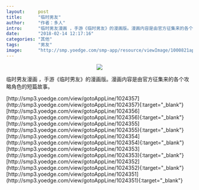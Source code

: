 ```yaml
---
layout:     post
title:      "临时男友"
author:     "作者：多人"
intro:      "临时男友漫画 ，手游《临时男友》的漫画版。漫画内容是由官方征集来的各个攻略角色的短篇故事。"
date:       "2018-02-14 12:17:16"
categories: "其他"
tags:       "男友"
image:      "http://smp.yoedge.com/smp-app/resource/viewImage/1000821appline.png"
---
```

<div style="text-align: center">
<p><img src="http://smp.yoedge.com/smp-app/resource/viewImage/1000821appline.png"/></p>
</div>
<p class="post-meta">
<span>临时男友漫画 ，手游《临时男友》的漫画版。漫画内容是由官方征集来的各个攻略角色的短篇故事。</span>
</p>
[http://smp3.yoedge.com/view/gotoAppLine/1024357](http://smp3.yoedge.com/view/gotoAppLine/1024357){:target="_blank"}
[http://smp3.yoedge.com/view/gotoAppLine/1024356](http://smp3.yoedge.com/view/gotoAppLine/1024356){:target="_blank"}
[http://smp3.yoedge.com/view/gotoAppLine/1024355](http://smp3.yoedge.com/view/gotoAppLine/1024355){:target="_blank"}
[http://smp3.yoedge.com/view/gotoAppLine/1024354](http://smp3.yoedge.com/view/gotoAppLine/1024354){:target="_blank"}
[http://smp3.yoedge.com/view/gotoAppLine/1024353](http://smp3.yoedge.com/view/gotoAppLine/1024353){:target="_blank"}
[http://smp3.yoedge.com/view/gotoAppLine/1024352](http://smp3.yoedge.com/view/gotoAppLine/1024352){:target="_blank"}
[http://smp3.yoedge.com/view/gotoAppLine/1024351](http://smp3.yoedge.com/view/gotoAppLine/1024351){:target="_blank"}


